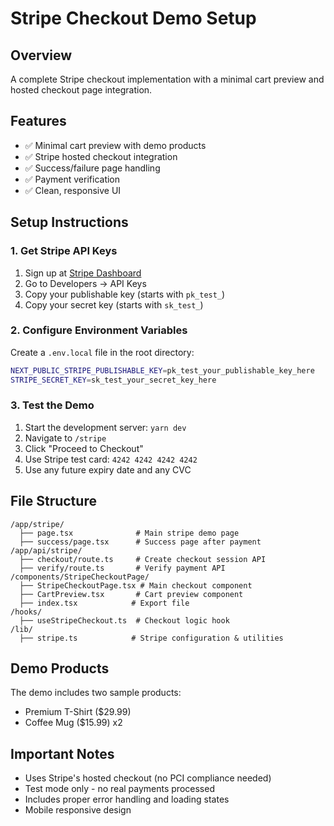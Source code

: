 # Stripe Checkout Demo Setup

## Overview
A complete Stripe checkout implementation with a minimal cart preview and hosted checkout page integration.

## Features
- ✅ Minimal cart preview with demo products
- ✅ Stripe hosted checkout integration
- ✅ Success/failure page handling
- ✅ Payment verification
- ✅ Clean, responsive UI

## Setup Instructions

### 1. Get Stripe API Keys
1. Sign up at [Stripe Dashboard](https://dashboard.stripe.com)
2. Go to Developers → API Keys
3. Copy your publishable key (starts with `pk_test_`)
4. Copy your secret key (starts with `sk_test_`)

### 2. Configure Environment Variables
Create a `.env.local` file in the root directory:
```bash
NEXT_PUBLIC_STRIPE_PUBLISHABLE_KEY=pk_test_your_publishable_key_here
STRIPE_SECRET_KEY=sk_test_your_secret_key_here
```

### 3. Test the Demo
1. Start the development server: `yarn dev`
2. Navigate to `/stripe`
3. Click "Proceed to Checkout"
4. Use Stripe test card: `4242 4242 4242 4242`
5. Use any future expiry date and any CVC

## File Structure
```
/app/stripe/
  ├── page.tsx              # Main stripe demo page
  ├── success/page.tsx      # Success page after payment
/app/api/stripe/
  ├── checkout/route.ts     # Create checkout session API
  ├── verify/route.ts       # Verify payment API
/components/StripeCheckoutPage/
  ├── StripeCheckoutPage.tsx # Main checkout component
  ├── CartPreview.tsx       # Cart preview component
  ├── index.tsx            # Export file
/hooks/
  ├── useStripeCheckout.ts  # Checkout logic hook
/lib/
  ├── stripe.ts            # Stripe configuration & utilities
```

## Demo Products
The demo includes two sample products:
- Premium T-Shirt ($29.99)
- Coffee Mug ($15.99) x2

## Important Notes
- Uses Stripe's hosted checkout (no PCI compliance needed)
- Test mode only - no real payments processed
- Includes proper error handling and loading states
- Mobile responsive design